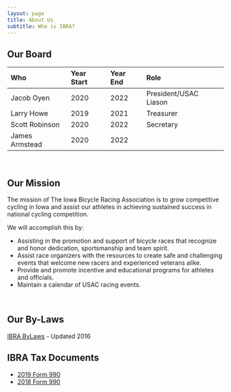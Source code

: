 ```yaml
---
layout: page
title: About Us
subtitle: Who is IBRA?
---
```


## Our Board

|Who	|Year Start	|Year End |Role |
| :------ |:--- | :--- |  :--- |
|Jacob Oyen|2020|2022| President/USAC Liason|
|Larry Howe|2019|2021| Treasurer|
|Scott Robinson|2020|2022| Secretary|
|James Armstead|2020|2022| |

<br/>

## Our Mission
The mission of The Iowa Bicycle Racing Association is to grow competitive cycling in Iowa and assist our athletes in achieving sustained success in national cycling competition.

We will accomplish this by:

* Assisting in the promotion and support of bicycle races that recognize and honor dedication, sportsmanship and team spirit.
* Assist race organizers with the resources to create safe and challenging events that welcome new racers and experienced veterans alike.
* Provide and promote incentive and educational programs for athletes and officials.
* Maintain a calendar of USAC racing events.

<br/>

## Our By-Laws
[IBRA ByLaws](/assets/pdf/2016-IBRA-ByLaws.pdf) - Updated 2016

## IBRA Tax Documents
* [2019 Form 990](/assets/pdf/990-N-2019.pdf)
* [2018 Form 990](/assets/pdf/990-N-2018.pdf)
